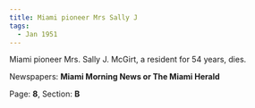```yaml
---  
title: Miami pioneer Mrs Sally J  
tags:  
  - Jan 1951  
---  
```

  
Miami pioneer Mrs. Sally J. McGirt, a resident for 54 years, dies.  
  
Newspapers: **Miami Morning News or The Miami Herald**  
  
Page: **8**, Section: **B** 
